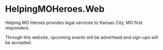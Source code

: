 # HelpingMOHeroes.Web
Helping MO Heroes provides legal services to Kansas City, MO first responders.  

Through this website, upcoming events will be advertised and sign-ups will be accepted.
